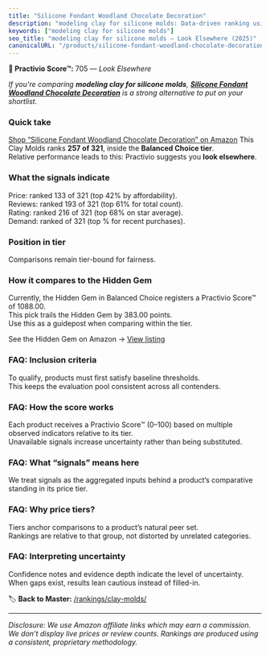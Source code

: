 ```yaml
---
title: "Silicone Fondant Woodland Chocolate Decoration"
description: "modeling clay for silicone molds: Data-driven ranking using the Practivio Score™. Positioned by quality, value, demand, findability, momentum."
keywords: ["modeling clay for silicone molds"]
seo_title: "modeling clay for silicone molds — Look Elsewhere (2025)"
canonicalURL: "/products/silicone-fondant-woodland-chocolate-decoration-B0BXXJZ4C7/"
---
```


**🚫 Practivio Score™:** 705 — _Look Elsewhere_


*If you're comparing **modeling clay for silicone molds**, **[Silicone Fondant Woodland Chocolate Decoration](https://www.amazon.com/dp/B0BXXJZ4C7?tag=practivio-20)** is a strong alternative to put on your shortlist.*
### Quick take
[Shop “Silicone Fondant Woodland Chocolate Decoration” on Amazon](https://www.amazon.com/dp/B0BXXJZ4C7?tag=practivio-20)
This Clay Molds ranks **257 of 321**, inside the **Balanced Choice tier**.  
Relative performance leads to this: Practivio suggests you **look elsewhere**.

### What the signals indicate
Price: ranked 133 of 321 (top 42% by affordability).  
Reviews: ranked 193 of 321 (top 61% for total count).  
Rating: ranked 216 of 321 (top 68% on star average).  
Demand: ranked  of 321 (top % for recent purchases).

### Position in tier
Comparisons remain tier-bound for fairness.

### How it compares to the Hidden Gem
Currently, the Hidden Gem in Balanced Choice registers a Practivio Score™ of 1088.00.  
This pick trails the Hidden Gem by 383.00 points.  
Use this as a guidepost when comparing within the tier.  

See the Hidden Gem on Amazon → [View listing](https://www.amazon.com/dp/B001GAP4YA?tag=practivio-20)

### FAQ: Inclusion criteria
To qualify, products must first satisfy baseline thresholds.  
This keeps the evaluation pool consistent across all contenders.

### FAQ: How the score works
Each product receives a Practivio Score™ (0–100) based on multiple observed indicators relative to its tier.  
Unavailable signals increase uncertainty rather than being substituted.

### FAQ: What “signals” means here
We treat signals as the aggregated inputs behind a product’s comparative standing in its price tier.

### FAQ: Why price tiers?
Tiers anchor comparisons to a product’s natural peer set.  
Rankings are relative to that group, not distorted by unrelated categories.

### FAQ: Interpreting uncertainty
Confidence notes and evidence depth indicate the level of uncertainty.  
When gaps exist, results lean cautious instead of filled-in.


🏷️ **Back to Master:** [/rankings/clay-molds/](/rankings/clay-molds/)

---
_Disclosure: We use Amazon affiliate links which may earn a commission. We don’t display live prices or review counts. Rankings are produced using a consistent, proprietary methodology._
